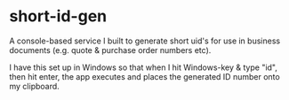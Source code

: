 # short-id-gen
 
A console-based service I built to generate short uid's for use in business documents (e.g. quote & purchase order numbers etc).

I have this set up in Windows so that when I hit Windows-key & type "id", then hit enter, the app executes and places the generated ID number onto my clipboard.
